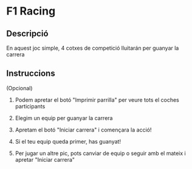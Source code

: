 # F1 Racing

## Descripció

En aquest joc simple, 4 cotxes de competició lluitarán per guanyar la carrera

## Instruccions

(Opcional)
1. Podem apretar el botó "Imprimir parrilla" per veure tots el coches participants

2. Elegim un equip per guanyar la carrera

3. Apretam el botó "Iniciar carrera" i començara la acció!

4. Si el teu equip queda primer, has guanyat!

5. Per jugar un altre pic, pots canviar de equip o seguir amb el mateix i apretar "Iniciar carrera"